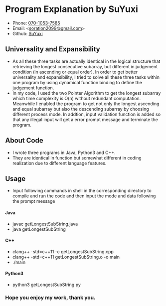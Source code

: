 # Program Explanation by SuYuxi
- Phone: [070-1053-7585](tel://070-1053-7585)
- Email: &lt;soration2099@gmail.com&gt;
- Github: [SuYuxi](http://github.com/SuYuxi/yuxi)

## Universality and Expansibility
- As all these three tasks are actually identical in the logical structure that retrieving the longest consecutive subarray, but different in judgement condition (in ascending or equal order). In order to get better universality and expansibility, I tried to solve all these three tasks within one program by using dynamical function binding to define the judgement function.
- In my code, I used the two Pointer Algorithm to get the longest subarray which time complexity is O(n) without redundant computation. Meanwhile I enabled the program to get not only the longest ascending and equal subarray but also the descending subarray by choosing different process mode. In addtion, input validation function is added so that any illegal input will get a error prompt message and terminate the program. 

## About Code
- I wrote three programs in Java, Python3 and C++.
- They are identical in function but somewhat different in coding realization due to different language features. 

## Usage
- Input following commands in shell in the corresponding directory to compile and run the code and then input the mode and data following the prompt message 

#### Java
- javac getLongestSubString.java  
- java getLongestSubString 

#### C++
- clang++ -std=c++11 -c getLongestSubString.cpp
- clang++ -std=c++11 getLongestSubString.o -o main
- ./main

#### Python3
- python3 getLongestSubString.py

### Hope you enjoy my work, thank you.
